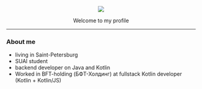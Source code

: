 <p align="center"><img src="https://github.com/lbarbaris/lbarbaris/assets/144600282/5cda81f4-12eb-4def-bfb3-63e499b45002" /></p>
<p align="center">Welcome to my profile</p>

<hr>

### About me 
- living in Saint-Petersburg
- SUAI student
- backend developer on Java and Kotlin
- Worked in BFT-holding (БФТ-Холдинг) at fullstack Kotlin developer (Kotlin + Kotlin/JS)
  
<!--
**lbarbaris/lbarbaris** is a ✨ _special_ ✨ repository because its `README.md` (this file) appears on your GitHub profile.

Here are some ideas to get you started:

- 🔭 I’m currently working on ...
- 🌱 I’m currently learning ...
- 👯 I’m looking to collaborate on ...
- 🤔 I’m looking for help with ...
- 💬 Ask me about ...
- 📫 How to reach me: ...
- 😄 Pronouns: ...
- ⚡ Fun fact: ...
-->
